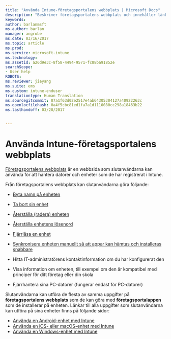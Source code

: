 ```yaml
---
title: "Använda Intune-företagsportalens webbplats | Microsoft Docs"
description: "Beskriver företagsportalens webbplats och innehåller länkar till anvisningar för saker som slutanvändarna kan göra på webbplatsen"
keywords: 
author: barlanmsft
ms.author: barlan
manager: angrobe
ms.date: 03/16/2017
ms.topic: article
ms.prod: 
ms.service: microsoft-intune
ms.technology: 
ms.assetid: a26d9e3c-8f58-4494-9571-fc88ba91852e
searchScope:
- User help
ROBOTS: 
ms.reviewer: jieyang
ms.suite: ems
ms.custom: intune-enduser
translationtype: Human Translation
ms.sourcegitcommit: 07a1f63d02e2517e4ab64305304127a40922263c
ms.openlocfilehash: 0a4f5cbc81ed1fa7a1d1110080cc298a18463b22
ms.lasthandoff: 03/20/2017


---
```


# <a name="using-the-intune-company-portal-website"></a>Använda Intune-företagsportalens webbplats
[Företagsportalens webbplats](http://portal.manage.microsoft.com) är en webbsida som slutanvändarna kan använda för att hantera datorer och enheter som de har registrerat i Intune.

Från företagsportalens webbplats kan slutanvändarna göra följande:

-   [Byta namn på enheten](rename-your-device-cpwebsite.md)

-   [Ta bort sin enhet](remove-your-device-cpwebsite.md)

-   [Återställa (radera) enheten](reset-erase-your-device-cpwebsite.md)

-   [Återställa enhetens lösenord](reset-your-passcode-cpwebsite.md)

-   [Fjärrlåsa en enhet](remote-lock-your-device-cpwebsite.md)

-    [Synkronisera enheten manuellt så att appar kan hämtas och installeras snabbare](sync-your-device-manually-cpwebsite.md)

-   Hitta IT-administratörens kontaktinformation om du har konfigurerat den

-   Visa information om enheten, till exempel om den är kompatibel med principer för ditt företag eller din skola

-   Fjärrhantera sina PC-datorer (fungerar endast för PC-datorer)

Slutanvändarna kan utföra de flesta av samma uppgifter på **företagsportalens webbplats** som de kan göra med **företagsportalappen** som de installerar på enheten. Länkar till alla uppgifter som slutanvändarna kan utföra på sina enheter finns på följande sidor:

- [Använda en Android-enhet med Intune](using-your-android-device-with-intune.md)
- [Använda en iOS- eller macOS-enhet med Intune](using-your-ios-or-macOS-device-with-intune.md)
- [Använda en Windows-enhet med Intune](using-your-windows-device-with-intune.md)

